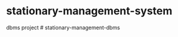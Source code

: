 # stationary-management-system
dbms project
#   s t a t i o n a r y - m a n a g e m e n t - d b m s  
 